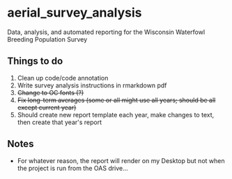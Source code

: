 # aerial_survey_analysis
Data, analysis, and automated reporting for the Wisconsin Waterfowl Breeding Population Survey

## Things to do

1. Clean up code/code annotation
2. Write survey analysis instructions in rmarkdown pdf
3. ~~Change to OC fonts (?)~~
4. ~~Fix long-term averages (some or all might use all years; should be all except current year)~~
5. Should create new report template each year, make changes to text, then create that year's report

## Notes

- For whatever reason, the report will render on my Desktop but not when the project is run from the OAS drive...
